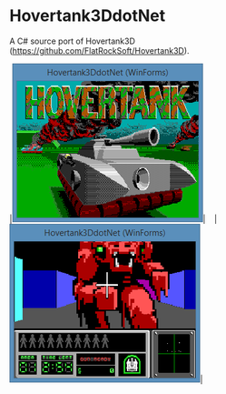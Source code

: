 Hovertank3DdotNet
=================

A C# source port of Hovertank3D (https://github.com/FlatRockSoft/Hovertank3D).

|![Title Screen](resources/screenshots/Hovertank1.png)|&nbsp;&nbsp;&nbsp;&nbsp;|![In Game Screen](resources/screenshots/Hovertank2.png)|
